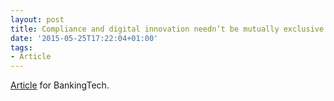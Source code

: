 ```yaml
---
layout: post
title: Compliance and digital innovation needn’t be mutually exclusive 
date: '2015-05-25T17:22:04+01:00'
tags:
- Article
---
```

[Article][1] for BankingTech. 

[1]:	http://www.bankingtech.com/297561/compliance-and-digital-innovation-dont-need-to-be-mutually-exclusive/